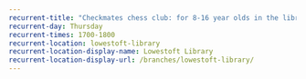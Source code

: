 ```yaml
---
recurrent-title: "Checkmates chess club: for 8-16 year olds in the library coffee shop (term time only)"
recurrent-day: Thursday
recurrent-times: 1700-1800
recurrent-location: lowestoft-library
recurrent-location-display-name: Lowestoft Library
recurrent-location-display-url: /branches/lowestoft-library/
---
```

